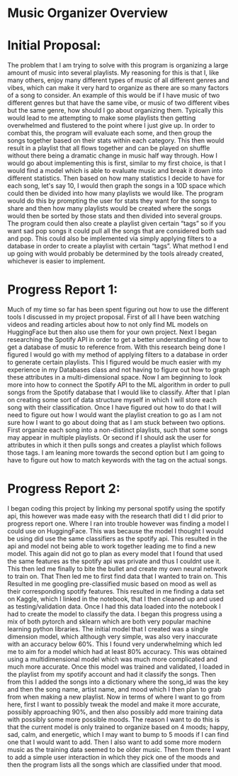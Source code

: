# Music Organizer Overview

# Initial Proposal:
The problem that I am trying to solve with this program is organizing a large amount of music into several playlists. My reasoning for this is that I, like many others, enjoy many different types of music of all different genres and vibes, which can make it very hard to organize as there are so many factors of a song to consider. An example of this would be if I have music of two different genres but that have the same vibe, or music of two different vibes but the same genre, how should I go about organizing them. Typically this would lead to me attempting to make some playlists then getting overwhelmed and flustered to the point where I just give up. In order to combat this, the program will evaluate each some, and then group the songs together based on their stats within each category. This then would result in a playlist that all flows together and can be played on shuffle without there being a dramatic change in music half way through. 
How I would go about implementing this is first, similar to my first choice, is that I would find a model which is able to evaluate music and break it down into different statistics. Then based on how many statistics I decide to have for each song, let's say 10, I would then graph the songs in a 10D space which could then be divided into how many playlists we would like. The program would do this by prompting the user for stats they want for the songs to share and then how many playlists would be created where the songs would then be sorted by those stats and then divided into several groups. The program could then also create a playlist given certain “tags”  so if you want sad pop songs it could pull all the songs that are considered both sad and pop. This could also be implemented via simply applying filters to a database in order to create a playlist with certain “tags”. What method I end up going with would probably be determined by the tools already created, whichever is easier to implement. 

# Progress Report 1:
Much of my time so far has been spent figuring out how to use the different tools I discussed in my project proposal. First of all I have been watching videos and reading articles about how to not only find ML models on HuggingFace but then also use them for your own project. Next I began researching the Spotify API in order to get a better understanding of how to get a database of music to reference from. With this research being done I figured I would go with my method of applying filters to a database in order to generate certain playlists. This I figured would be much easier with my experience in my Databases class and not having to figure out how to graph these attributes in a multi-dimensional space. Now I am beginning to look more into how to connect the Spotify API to the ML algorithm in order to pull songs from the Spotify database that I would like to classify. After that I plan on creating some sort of data structure myself in which I will store each song with their classification.
Once I have figured out how to do that I will need to figure out how I would want the playlist creation to go as I am not sure how I want to go about doing that as I am stuck between two options. First organize each song into a non-distinct playlists, such that some songs may appear in multiple playlists. Or second if I should ask the user for attributes in which it then pulls songs and creates a playlist which follows those tags. I am leaning more towards the second option but I am going to have to figure out how to match keywords with the tag on the actual songs.

# Progress Report 2:
I began coding this project by linking my personal spotify using the spotify api, this however was made easy with the research thatI did t I did prior to progress report one. Where I ran into trouble however was finding a model I could use on HuggingFace. This was because the model I thought I would be using did use the same classifiers as the spotify api. This resulted in the api and model not being able to work together leading me to find a new model. This again did not go to plan as every model that I found that used the same features as the spotify api was private and thus I couldnt use it. This then led me finally to bite the bullet and create my own neural network to train on.
That Then led me to first find data that I wanted to train on. This Resulted in me googling pre-classified music based on mood as well as their corresponding spotify features. This resulted in me finding a data set on Kaggle, which I linked in the notebook, that I then cleaned up and used as testing/validation data. Once I had this data loaded into the notebook I had to create the model to classify the data. I began this progress using a mix of both pytorch and sklearn which are both very popular machine learning python libraries. The initial model that I created was a single dimension model, which although very simple, was also very inaccurate with an accuracy below 60%. This I found very underwhelming which led me to aim for a model which had at least 80% accuracy. This was obtained using a multidimensional model which was much more complicated and much more accurate. Once this model was trained and validated, I loaded in the playlist from my spotify account and had it classify the songs. Then from this I added the songs into a dictionary where the song_id was the key and then the song name, artist name, and mood which I then plan to grab from when making a new playlist.
Now in terms of where I want to go from here, first I want to possibly tweak the model and make it more accurate, possibly approaching 90%, and then also possibly add more training data with possibly some more possible moods. The reason I want to do this is that the current model is only trained to organize based on 4 moods; happy, sad, calm, and energetic, which I may want to bump to 5 moods if I can find one that I would want to add. Then I also want to add some more modern music as the training data seemed to be older music. Then from there I want to add a simple user interaction in which they pick one of the moods and then the program lists all the songs which are classified under that mood.

